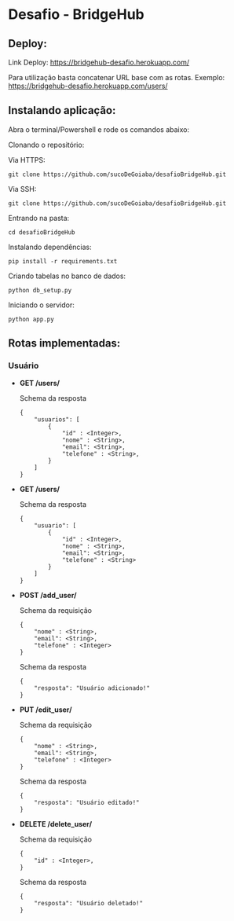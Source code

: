 # Desafio - BridgeHub

## Deploy:
Link Deploy:
<https://bridgehub-desafio.herokuapp.com/>

Para utilização basta concatenar URL base com as rotas.
Exemplo: 
https://bridgehub-desafio.herokuapp.com/users/

## Instalando aplicação:
Abra o terminal/Powershell e rode os comandos abaixo:

Clonando o repositório:

Via HTTPS:
```
git clone https://github.com/sucoDeGoiaba/desafioBridgeHub.git
```

Via SSH:
```
git clone https://github.com/sucoDeGoiaba/desafioBridgeHub.git
```

Entrando na pasta:
```
cd desafioBridgeHub
```

Instalando dependências:
```
pip install -r requirements.txt
```

Criando tabelas no banco de dados:
```
python db_setup.py
```

Iniciando o servidor:
```
python app.py
```

## Rotas implementadas:

### Usuário

* **GET /users/**
 
    Schema da resposta
    ```
    {
        "usuarios": [
            {   
                "id" : <Integer>,
                "nome" : <String>,
                "email": <String>,
                "telefone" : <String>,
            }
        ]
    }
    ```

* **GET /users/<id>**
 
    Schema da resposta
    ```
    {
        "usuario": [
            {   
                "id" : <Integer>,
                "nome" : <String>,
                "email": <String>,
                "telefone" : <String>
            }
        ]
    }
    ```

* **POST /add_user/**
 
    Schema da requisição
    ```
    {
        "nome" : <String>,
        "email": <String>,
        "telefone" : <Integer>
    }
    ```
 
    Schema da resposta
    ```
    {
        "resposta": "Usuário adicionado!"
    }
    ```

* **PUT /edit_user/<id>**
 
    Schema da requisição
    ```
    {
        "nome" : <String>,
        "email": <String>,
        "telefone" : <Integer>
    }
    ```
 
    Schema da resposta
    ```
    {
        "resposta": "Usuário editado!"
    }
    ```

* **DELETE /delete_user/**

    Schema da requisição
    ```
    {
        "id" : <Integer>,
    }
    ```
 
    Schema da resposta
    ```
    {
        "resposta": "Usuário deletado!"
    }
    ```